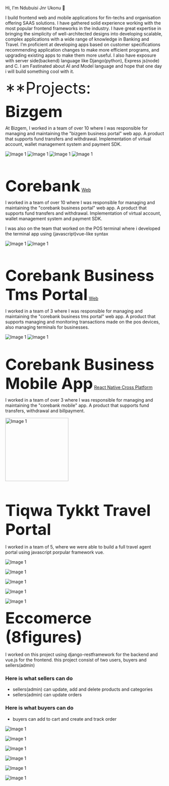 Hi, I'm Ndubuisi Jnr Ukonu 👋

I build frontend web and mobile applications for fin-techs and organisation offering SAAS solutions. I have gathered solid experience working with the most popular frontend frameworks in the industry. I have great expertise in bringing the simplicity of well-architected designs into developing scalable, complex applications with a wide range of knowledge in Banking and Travel. I’m proficient at developing apps based on customer specifications recommending application changes to make more efficient programs, and upgrading existing apps to make them more useful. I also have exposure with server side(backend) language like Django(python), Express js(node) and C. I am Fastinated about AI and Model language and hope that one day i will build something cool with it.

<span style="font-size:50px;">**Projects:</span>

<span style="font-size:50px;">**Bizgem**</span>

At Bizgem, I worked in a team of over 10 where I was responsible for managing and maintaining the "bizgem business portal" web app. A product that supports fund transfers and withdrawal. Implementation of virtual account, wallet management system and payment SDK.

<p align="start">
  <img src="https://github.com/ndubisijnr/portfolio/blob/a93dfe739de7ff588aea9242140b768d5688b4b2/Screenshot%202024-07-13%20at%2014.49.33.png?raw=true" alt="Image 1" />
  <img src="https://github.com/ndubisijnr/portfolio/blob/main/Screenshot%202024-07-13%20at%2016.23.39.png?raw=true" alt="Image 1" />
  <img src="https://github.com/ndubisijnr/portfolio/blob/main/Screenshot%202024-07-13%20at%2017.15.04.png?raw=true" alt="Image 1" />
  <img src="https://github.com/ndubisijnr/portfolio/blob/main/Screenshot%202024-07-13%20at%2017.16.08.png?raw=true" alt="Image 1" />
</p>

<br><br>

<span style="font-size:50px;">**Corebank**</span> [Web](https://www.corebanknigeria.com/business)

I worked in a team of over 10 where I was responsible for managing and maintaining the "corebank business portal" web app. A product that supports fund transfers and withdrawal. Implementation of virtual account, wallet management system and payment SDK.

I was also on the team that worked on the POS terminal where i developed the terminal app using (javascript)vue-like syntax

<p align="start">
  <img src="https://github.com/ndubisijnr/portfolio/blob/main/Screenshot%202024-07-13%20at%2016.22.13.png?raw=true" alt="Image 1" />
  <img src="https://github.com/ndubisijnr/portfolio/blob/main/Screenshot%202024-07-13%20at%2016.22.59.png?raw=true" alt="Image 1" />
</p>

<br><br>

<span style="font-size:50px;">**Corebank Business Tms Portal**</span> [Web](https://tms.corestepbank.com/)

I worked in a team of 3 where I was responsible for managing and maintaining the "corebank business tms portal" web app. A product that supports managing and monitoring transactions made on the pos devices, also managing terminals for businesses.
<p align="start">
  <img src="https://github.com/ndubisijnr/portfolio/blob/main/Screenshot 2024-11-20 at 09.46.38.png?raw=true" alt="Image 1" />
  <img src="https://github.com/ndubisijnr/portfolio/blob/main/Screenshot 2024-11-20 at 09.48.01.png?raw=true" alt="Image 1" />
</p>

<br/><br/>
<span style="font-size:50px;">**Corebank Business Mobile App**</span> [React Native Cross Platform](https://play.google.com/store/apps/details?id=com.quickgem.coresteppos&hl=en_US)

I worked in a team of over 3 where I was responsible for managing and maintaining the "corebank mobile" app. A product that supports fund transfers, withdrawal and billpayment.

<p align="start">
  <img src="https://raw.githubusercontent.com/ndubisijnr/portfolio/main/corebank.webp?raw=true" alt="Image 1" width="200" />
</p>

<br><br />


<span style="font-size:50px;">**Tiqwa Tykkt Travel Portal**</span>
<br><br>
I worked in a team of 5, where we were able to build a full travel agent portal using javascript porpular framework vue.
<p align="start">
  <img src="https://github.com/ndubisijnr/portfolio/blob/main/Screenshot%202024-08-14%20at%2023.22.09.png" alt="Image 1" />
</p>

<p align="start">
    <img src="https://github.com/ndubisijnr/portfolio/blob/main/Screenshot%202024-08-14%20at%2023.28.17.png" alt="Image 1" />

</p>

<p align="start">
    <img src="https://github.com/ndubisijnr/portfolio/blob/main/Screenshot%202024-08-14%20at%2023.29.16.png" alt="Image 1"  />

</p>

<p align="start">
    <img src="https://github.com/ndubisijnr/portfolio/blob/main/Screenshot%202024-08-14%20at%2023.29.59.png" alt="Image 1" />

</p>

<p align="start">
    <img src="https://github.com/ndubisijnr/portfolio/blob/main/Screenshot%202024-08-14%20at%2023.30.48.png" alt="Image 1" />

</p>


<span style="font-size:50px;">**Eccomerce (8figures)**</span>
<br><br>
I worked on this project using django-restframework for the backend and vue.js for the frontend.
this project consist of two users, buyers and sellers(admin)

<h3>Here is what sellers can do</h3>

<ul>
  <li>sellers(admin) can update, add and delete products and categories</li>
    <li>sellers(admin) can update orders</li>
</ul>


<h3>Here is what buyers can do</h3>

<ul>
  <li>buyers can add to cart and create and track order</li>
</ul>

<p align="start">
  <img src="https://github.com/ndubisijnr/portfolio/blob/main/Screenshot%202025-02-05%20at%2013.46.51.png" alt="Image 1" />
</p>

<p align="start">
    <img src="https://github.com/ndubisijnr/portfolio/blob/main/Screenshot%202025-02-05%20at%2013.47.41.png" alt="Image 1"  />

</p>

<p align="start">
    <img src="https://github.com/ndubisijnr/portfolio/blob/main/Screenshot%202025-02-05%20at%2013.47.12.png" alt="Image 1" />

</p>

<p align="start">
    <img src="https://github.com/ndubisijnr/portfolio/blob/main/Screenshot%202025-02-05%20at%2013.48.04.png" alt="Image 1" />

</p>

<p align="start">
    <img src="https://github.com/ndubisijnr/portfolio/blob/main/Screenshot%202025-02-05%20at%2013.48.28.png" alt="Image 1" />

</p>

<p align="start">
    <img src="https://github.com/ndubisijnr/portfolio/blob/main/Screenshot%202025-02-05%20at%2013.49.08.png" alt="Image 1" />

</p>

